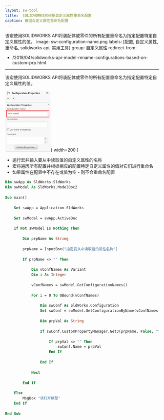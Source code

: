 ```yaml
---
layout: sw-tool
title:  SOLIDWORKS宏根据自定义属性重命名配置
caption: 根据自定义属性重命名配置
---
```

 该宏使用SOLIDWORKS API将装配体或零件的所有配置重命名为指定配置特定自定义属性的值。
image: sw-configuration-name.png
labels: [配置, 自定义属性, 重命名, solidworks api, 实用工具]
group: 自定义属性
redirect-from:
  - /2018/04/solidworks-api-model-rename-configurations-based-on-custom-prp.html
---

该宏使用SOLIDWORKS API将装配体或零件的所有配置重命名为指定配置特定自定义属性的值。

![配置属性管理器页面中的配置名称](sw-configuration-name.png){ width=200 }

* 运行宏并输入要从中读取值的自定义属性的名称
* 宏将遍历所有配置并根据相应的配置特定自定义属性的值对它们进行重命名
* 如果属性在配置中不存在或值为空 - 则不会重命名配置

```vb
Dim swApp As SldWorks.SldWorks
Dim swModel As SldWorks.ModelDoc2

Sub main()

    Set swApp = Application.SldWorks
    
    Set swModel = swApp.ActiveDoc
    
    If Not swModel Is Nothing Then
        
        Dim prpName As String
        
        prpName = InputBox("指定要从中读取值的属性名称")
        
        If prpName <> "" Then
            
            Dim vConfNames As Variant
            Dim i As Integer
            
            vConfNames = swModel.GetConfigurationNames()
            
            For i = 0 To UBound(vConfNames)
                    
                Dim swConf As SldWorks.Configuration
                Set swConf = swModel.GetConfigurationByName(vConfNames(i))
                
                Dim prpVal As String
                
                If swConf.CustomPropertyManager.Get3(prpName, False, "", prpVal) Then
                    
                    If prpVal <> "" Then
                        swConf.Name = prpVal
                    End If
                    
                End If
                
            Next
            
        End If
        
    Else
        MsgBox "请打开模型"
    End If
    
End Sub
```

